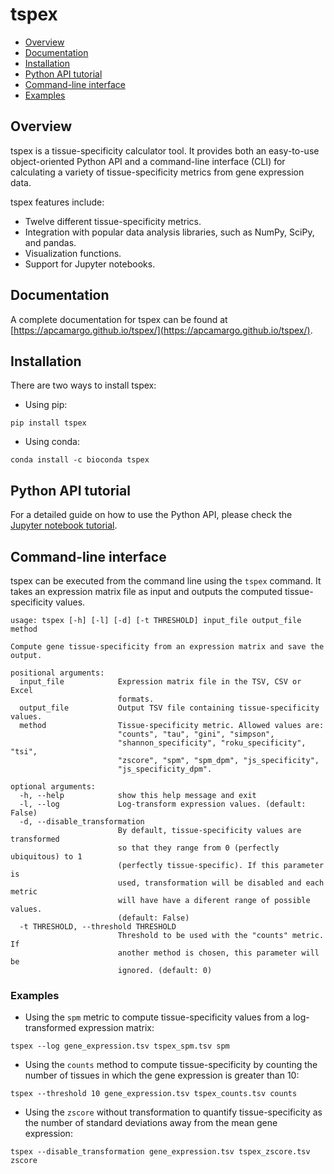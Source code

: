 # tspex

- [Overview](#overview)
- [Documentation](#documentation)
- [Installation](#installation)
- [Python API tutorial](#python-api-tutorial)
- [Command-line interface](#command-line-interface)
- [Examples](#examples)

## Overview

tspex is a tissue-specificity calculator tool. It provides both an easy-to-use object-oriented Python API and a command-line interface (CLI) for calculating a variety of tissue-specificity metrics from gene expression data.

tspex features include:
  - Twelve different tissue-specificity metrics.
  - Integration with popular data analysis libraries, such as NumPy, SciPy, and pandas.
  - Visualization functions.
  - Support for Jupyter notebooks.

## Documentation

A complete documentation for tspex can be found at [https://apcamargo.github.io/tspex/](https://apcamargo.github.io/tspex/).

## Installation

There are two ways to install tspex:

- Using pip:

```
pip install tspex
```

- Using conda:

```
conda install -c bioconda tspex
```


## Python API tutorial

For a detailed guide on how to use the Python API, please check the [Jupyter notebook tutorial](https://github.com/apcamargo/tspex/blob/master/docs/python_api.ipynb).


## Command-line interface

tspex can be executed from the command line using the `tspex` command. It takes an expression matrix file as input and outputs the computed tissue-specificity values.


```
usage: tspex [-h] [-l] [-d] [-t THRESHOLD] input_file output_file method

Compute gene tissue-specificity from an expression matrix and save the output.

positional arguments:
  input_file            Expression matrix file in the TSV, CSV or Excel
                        formats.
  output_file           Output TSV file containing tissue-specificity values.
  method                Tissue-specificity metric. Allowed values are:
                        "counts", "tau", "gini", "simpson",
                        "shannon_specificity", "roku_specificity", "tsi",
                        "zscore", "spm", "spm_dpm", "js_specificity",
                        "js_specificity_dpm".

optional arguments:
  -h, --help            show this help message and exit
  -l, --log             Log-transform expression values. (default: False)
  -d, --disable_transformation
                        By default, tissue-specificity values are transformed
                        so that they range from 0 (perfectly ubiquitous) to 1
                        (perfectly tissue-specific). If this parameter is
                        used, transformation will be disabled and each metric
                        will have have a diferent range of possible values.
                        (default: False)
  -t THRESHOLD, --threshold THRESHOLD
                        Threshold to be used with the "counts" metric. If
                        another method is chosen, this parameter will be
                        ignored. (default: 0)
```

### Examples

- Using the `spm` metric to compute tissue-specificity values from a log-transformed expression matrix:

```
tspex --log gene_expression.tsv tspex_spm.tsv spm
```

- Using the `counts` method to compute tissue-specificity by counting the number of tissues in which the gene expression is greater than 10:

```
tspex --threshold 10 gene_expression.tsv tspex_counts.tsv counts
```

- Using the `zscore` without transformation to quantify tissue-specificity as the number of standard deviations away from the mean gene expression:

```
tspex --disable_transformation gene_expression.tsv tspex_zscore.tsv zscore
```
